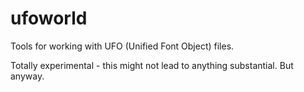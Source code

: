 # ufoworld

Tools for working with UFO (Unified Font Object) files.

Totally experimental - this might not lead to anything substantial. But anyway.
